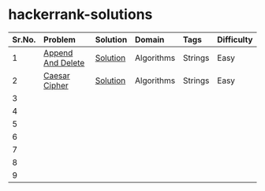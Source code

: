 # hackerrank-solutions

|Sr.No.|Problem|Solution|Domain|Tags|Difficulty|
|:------|:-------|:------|:------|:------|:------|
|1|[Append And Delete](https://www.hackerrank.com/challenges/append-and-delete)| [Solution](https://github.com/addy1110/hackerrank-solutions/blob/master/src/AppendAndDelete.java)|Algorithms|Strings|Easy|
|2 |[Caesar Cipher](https://www.hackerrank.com/challenges/caesar-cipher-1) |[Solution](https://github.com/addy1110/hackerrank-solutions/blob/master/src/CaesarCipher.java) |Algorithms |Strings|Easy|
|3 | | | |
|4 | | | |
|5 | | | |
|6 | | | |
|7 | | | |
|8 | | | |
|9 | | | |


